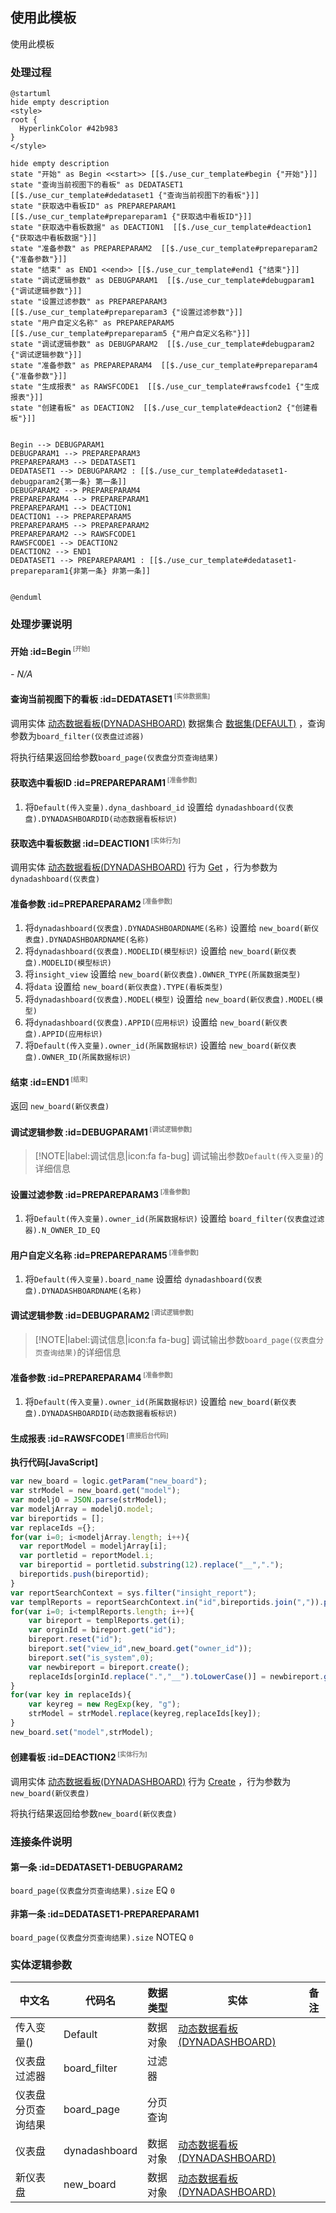 ## 使用此模板 <!-- {docsify-ignore-all} -->

   使用此模板

### 处理过程

```plantuml
@startuml
hide empty description
<style>
root {
  HyperlinkColor #42b983
}
</style>

hide empty description
state "开始" as Begin <<start>> [[$./use_cur_template#begin {"开始"}]]
state "查询当前视图下的看板" as DEDATASET1  [[$./use_cur_template#dedataset1 {"查询当前视图下的看板"}]]
state "获取选中看板ID" as PREPAREPARAM1  [[$./use_cur_template#prepareparam1 {"获取选中看板ID"}]]
state "获取选中看板数据" as DEACTION1  [[$./use_cur_template#deaction1 {"获取选中看板数据"}]]
state "准备参数" as PREPAREPARAM2  [[$./use_cur_template#prepareparam2 {"准备参数"}]]
state "结束" as END1 <<end>> [[$./use_cur_template#end1 {"结束"}]]
state "调试逻辑参数" as DEBUGPARAM1  [[$./use_cur_template#debugparam1 {"调试逻辑参数"}]]
state "设置过滤参数" as PREPAREPARAM3  [[$./use_cur_template#prepareparam3 {"设置过滤参数"}]]
state "用户自定义名称" as PREPAREPARAM5  [[$./use_cur_template#prepareparam5 {"用户自定义名称"}]]
state "调试逻辑参数" as DEBUGPARAM2  [[$./use_cur_template#debugparam2 {"调试逻辑参数"}]]
state "准备参数" as PREPAREPARAM4  [[$./use_cur_template#prepareparam4 {"准备参数"}]]
state "生成报表" as RAWSFCODE1  [[$./use_cur_template#rawsfcode1 {"生成报表"}]]
state "创建看板" as DEACTION2  [[$./use_cur_template#deaction2 {"创建看板"}]]


Begin --> DEBUGPARAM1
DEBUGPARAM1 --> PREPAREPARAM3
PREPAREPARAM3 --> DEDATASET1
DEDATASET1 --> DEBUGPARAM2 : [[$./use_cur_template#dedataset1-debugparam2{第一条} 第一条]]
DEBUGPARAM2 --> PREPAREPARAM4
PREPAREPARAM4 --> PREPAREPARAM1
PREPAREPARAM1 --> DEACTION1
DEACTION1 --> PREPAREPARAM5
PREPAREPARAM5 --> PREPAREPARAM2
PREPAREPARAM2 --> RAWSFCODE1
RAWSFCODE1 --> DEACTION2
DEACTION2 --> END1
DEDATASET1 --> PREPAREPARAM1 : [[$./use_cur_template#dedataset1-prepareparam1{非第一条} 非第一条]]


@enduml
```


### 处理步骤说明

#### 开始 :id=Begin<sup class="footnote-symbol"> <font color=gray size=1>[开始]</font></sup>



*- N/A*
#### 查询当前视图下的看板 :id=DEDATASET1<sup class="footnote-symbol"> <font color=gray size=1>[实体数据集]</font></sup>



调用实体 [动态数据看板(DYNADASHBOARD)](module/Base/dyna_dashboard.md) 数据集合 [数据集(DEFAULT)](module/Base/dyna_dashboard#数据集合) ，查询参数为`board_filter(仪表盘过滤器)`

将执行结果返回给参数`board_page(仪表盘分页查询结果)`

#### 获取选中看板ID :id=PREPAREPARAM1<sup class="footnote-symbol"> <font color=gray size=1>[准备参数]</font></sup>



1. 将`Default(传入变量).dyna_dashboard_id` 设置给  `dynadashboard(仪表盘).DYNADASHBOARDID(动态数据看板标识)`

#### 获取选中看板数据 :id=DEACTION1<sup class="footnote-symbol"> <font color=gray size=1>[实体行为]</font></sup>



调用实体 [动态数据看板(DYNADASHBOARD)](module/Base/dyna_dashboard.md) 行为 [Get](module/Base/dyna_dashboard#行为) ，行为参数为`dynadashboard(仪表盘)`

#### 准备参数 :id=PREPAREPARAM2<sup class="footnote-symbol"> <font color=gray size=1>[准备参数]</font></sup>



1. 将`dynadashboard(仪表盘).DYNADASHBOARDNAME(名称)` 设置给  `new_board(新仪表盘).DYNADASHBOARDNAME(名称)`
2. 将`dynadashboard(仪表盘).MODELID(模型标识)` 设置给  `new_board(新仪表盘).MODELID(模型标识)`
3. 将`insight_view` 设置给  `new_board(新仪表盘).OWNER_TYPE(所属数据类型)`
4. 将`data` 设置给  `new_board(新仪表盘).TYPE(看板类型)`
5. 将`dynadashboard(仪表盘).MODEL(模型)` 设置给  `new_board(新仪表盘).MODEL(模型)`
6. 将`dynadashboard(仪表盘).APPID(应用标识)` 设置给  `new_board(新仪表盘).APPID(应用标识)`
7. 将`Default(传入变量).owner_id(所属数据标识)` 设置给  `new_board(新仪表盘).OWNER_ID(所属数据标识)`

#### 结束 :id=END1<sup class="footnote-symbol"> <font color=gray size=1>[结束]</font></sup>



返回 `new_board(新仪表盘)`

#### 调试逻辑参数 :id=DEBUGPARAM1<sup class="footnote-symbol"> <font color=gray size=1>[调试逻辑参数]</font></sup>



> [!NOTE|label:调试信息|icon:fa fa-bug]
> 调试输出参数`Default(传入变量)`的详细信息


#### 设置过滤参数 :id=PREPAREPARAM3<sup class="footnote-symbol"> <font color=gray size=1>[准备参数]</font></sup>



1. 将`Default(传入变量).owner_id(所属数据标识)` 设置给  `board_filter(仪表盘过滤器).N_OWNER_ID_EQ`

#### 用户自定义名称 :id=PREPAREPARAM5<sup class="footnote-symbol"> <font color=gray size=1>[准备参数]</font></sup>



1. 将`Default(传入变量).board_name` 设置给  `dynadashboard(仪表盘).DYNADASHBOARDNAME(名称)`

#### 调试逻辑参数 :id=DEBUGPARAM2<sup class="footnote-symbol"> <font color=gray size=1>[调试逻辑参数]</font></sup>



> [!NOTE|label:调试信息|icon:fa fa-bug]
> 调试输出参数`board_page(仪表盘分页查询结果)`的详细信息


#### 准备参数 :id=PREPAREPARAM4<sup class="footnote-symbol"> <font color=gray size=1>[准备参数]</font></sup>



1. 将`Default(传入变量).owner_id(所属数据标识)` 设置给  `new_board(新仪表盘).DYNADASHBOARDID(动态数据看板标识)`

#### 生成报表 :id=RAWSFCODE1<sup class="footnote-symbol"> <font color=gray size=1>[直接后台代码]</font></sup>



<p class="panel-title"><b>执行代码[JavaScript]</b></p>

```javascript
var new_board = logic.getParam("new_board");
var strModel = new_board.get("model");
var modeljO = JSON.parse(strModel);
var modeljArray = modeljO.model;
var bireportids = [];
var replaceIds ={};
for(var i=0; i<modeljArray.length; i++){
  var reportModel = modeljArray[i];
  var portletid = reportModel.i;
  var bireportid = portletid.substring(12).replace("__",".");
  bireportids.push(bireportid);
}
var reportSearchContext = sys.filter("insight_report");
var templReports = reportSearchContext.in("id",bireportids.join(",")).pageable(0,1000).select("is_system");
for(var i=0; i<templReports.length; i++){
    var bireport = templReports.get(i);
    var orginId = bireport.get("id");
    bireport.reset("id");
    bireport.set("view_id",new_board.get("owner_id"));
    bireport.set("is_system",0);
    var newbireport = bireport.create();
    replaceIds[orginId.replace(".","__").toLowerCase()] = newbireport.get("id").replace(".","__").toLowerCase();
}
for(var key in replaceIds){
    var keyreg = new RegExp(key, "g");
    strModel = strModel.replace(keyreg,replaceIds[key]);
}
new_board.set("model",strModel);
```

#### 创建看板 :id=DEACTION2<sup class="footnote-symbol"> <font color=gray size=1>[实体行为]</font></sup>



调用实体 [动态数据看板(DYNADASHBOARD)](module/Base/dyna_dashboard.md) 行为 [Create](module/Base/dyna_dashboard#行为) ，行为参数为`new_board(新仪表盘)`

将执行结果返回给参数`new_board(新仪表盘)`


### 连接条件说明
#### 第一条 :id=DEDATASET1-DEBUGPARAM2

`board_page(仪表盘分页查询结果).size` EQ `0`
#### 非第一条 :id=DEDATASET1-PREPAREPARAM1

`board_page(仪表盘分页查询结果).size` NOTEQ `0`


### 实体逻辑参数

|    中文名   |    代码名    |  数据类型    |  实体   |备注 |
| --------| --------| -------- | -------- | --------   |
|传入变量(<i class="fa fa-check"/></i>)|Default|数据对象|[动态数据看板(DYNADASHBOARD)](module/Base/dyna_dashboard.md)||
|仪表盘过滤器|board_filter|过滤器|||
|仪表盘分页查询结果|board_page|分页查询|||
|仪表盘|dynadashboard|数据对象|[动态数据看板(DYNADASHBOARD)](module/Base/dyna_dashboard.md)||
|新仪表盘|new_board|数据对象|[动态数据看板(DYNADASHBOARD)](module/Base/dyna_dashboard.md)||
